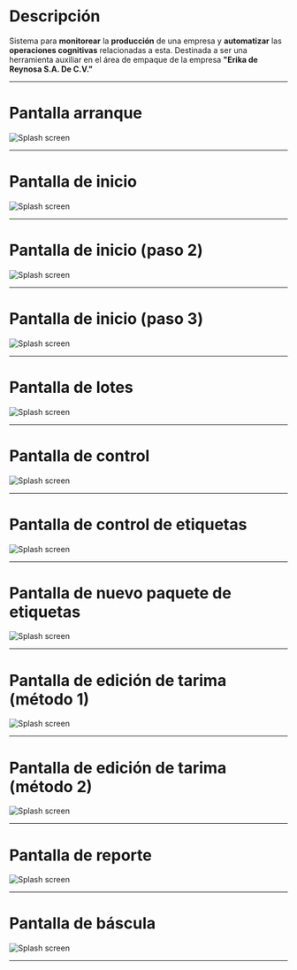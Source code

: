 # Descripción

Sistema para **monitorear** la **producción** de una empresa y **automatizar** las **operaciones cognitivas** relacionadas a esta. Destinada a ser una herramienta auxiliar en el área de empaque de la empresa **"Erika de Reynosa S.A. De C.V."**

<hr/>

# Pantalla arranque
![Splash screen](Meta/splash.png)

<hr/>

# Pantalla de inicio
![Splash screen](Meta/start.png)

<hr/>

# Pantalla de inicio (paso 2)
![Splash screen](Meta/start_2.png)

<hr/>

# Pantalla de inicio (paso 3)
![Splash screen](Meta/start_report.png)

<hr/>

# Pantalla de lotes
![Splash screen](Meta/lots.png)

<hr/>

# Pantalla de control
![Splash screen](Meta/control.png)

<hr/>

# Pantalla de control de etiquetas
![Splash screen](Meta/label_control.png)

<hr/>

# Pantalla de nuevo paquete de etiquetas
![Splash screen](Meta/new_label_pack.png)

<hr/>

# Pantalla de edición de tarima (método 1)
![Splash screen](Meta/edit_pallet.png)

<hr/>

# Pantalla de edición de tarima (método 2)
![Splash screen](Meta/edit_pallet_2.png)

<hr/>

# Pantalla de reporte
![Splash screen](Meta/report.png)

<hr/>

# Pantalla de báscula
![Splash screen](Meta/balance.png)

<hr/>
